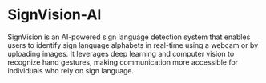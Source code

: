# SignVision-AI
SignVision is an AI-powered sign language detection system that enables users to identify sign language alphabets in real-time using a webcam or by uploading images. It leverages deep learning and computer vision to recognize hand gestures, making communication more accessible for individuals who rely on sign language.
